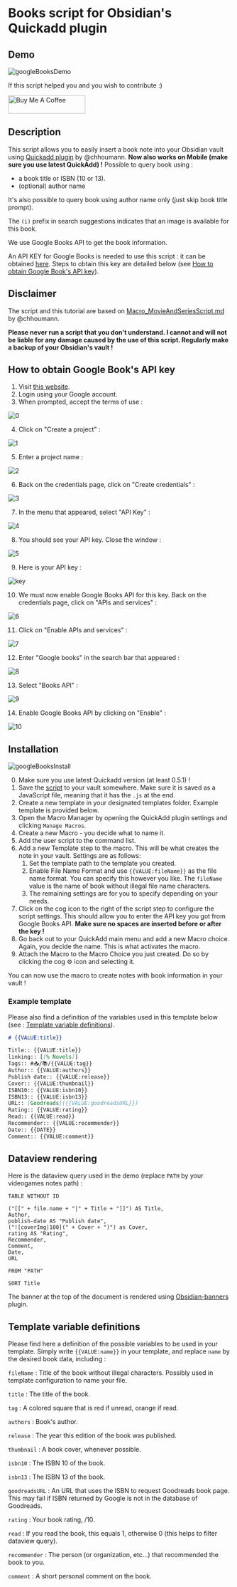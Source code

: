 # Books script for Obsidian's Quickadd plugin

## Demo
![googleBooksDemo](https://user-images.githubusercontent.com/52013479/151622323-294cca54-f661-4ff3-95e6-4fe7a7e7ea9b.gif)

If this script helped you and you wish to contribute :)

<a href="https://www.buymeacoffee.com/elawsdev4" target="_blank"><img src="https://cdn.buymeacoffee.com/buttons/default-orange.png" alt="Buy Me A Coffee" height="41" width="174"></a>

## Description

This script allows you to easily insert a book note into your Obsidian vault using [Quickadd plugin](https://github.com/chhoumann/quickadd) by @chhoumann. **Now also works on Mobile (make sure you use latest QuickAdd) !**
Possible to query book using :
- a book title or ISBN (10 or 13). 
- (optional) author name

It's also possible to query book using author name only (just skip book title prompt).

The `(i)` prefix in search suggestions indicates that an image is available for this book.

We use Google Books API to get the book information.

An API KEY for Google Books is needed to use this script : it can be obtained [here](https://console.developers.google.com/apis/credentials). Steps to obtain this key are detailed below (see [How to obtain Google Book's API key](#how-to-obtain-google-books-api-key)).

## Disclaimer

The script and this tutorial are based on [Macro_MovieAndSeriesScript.md](https://github.com/chhoumann/quickadd/blob/master/docs/Examples/Macro_MovieAndSeriesScript.md) by @chhoumann.

**Please never run a script that you don't understand. I cannot and will not be liable for any damage caused by the use of this script. Regularly make a backup of your Obsidian's vault !**

## How to obtain Google Book's API key

1. Visit [this website](https://console.developers.google.com/apis/credentials).
2. Login using your Google account.
3. When prompted, accept the terms of use :

![0](https://user-images.githubusercontent.com/52013479/151619294-85229684-821d-4d50-b99d-c4b9aba70b8f.png)

4. Click on "Create a project" :

![1](https://user-images.githubusercontent.com/52013479/151619359-38879068-595b-4c10-a3e6-ffc575755f1f.png)

5. Enter a project name :

![2](https://user-images.githubusercontent.com/52013479/151619395-8835e1b5-218d-4763-89a4-7ff89ed13fcb.png)

6. Back on the credentials page, click on "Create credentials" :

![3](https://user-images.githubusercontent.com/52013479/151619475-89154b57-bf7f-435b-ba54-e46d24547c74.png)

7. In the menu that appeared, select "API Key" :

![4](https://user-images.githubusercontent.com/52013479/151619531-7555f6cf-16b7-4af8-8c79-4c252b614af8.png)

8. You should see your API key. Close the window :

![5](https://user-images.githubusercontent.com/52013479/151619579-e4691a4b-89ca-4420-ac4e-9dcd465bae40.png)

9. Here is your API key :

![key](https://user-images.githubusercontent.com/52013479/151620113-763477bf-1d4d-4888-af60-932d4c6635d2.png)

10. We must now enable Google Books API for this key. Back on the credentials page, click on "APIs and services" :

![6](https://user-images.githubusercontent.com/52013479/151619643-762730ff-ee6c-4053-8882-f4c175d0310b.png)

11. Click on "Enable APIs and services" :

![7](https://user-images.githubusercontent.com/52013479/151619722-1e7c04e3-be23-4d31-bde1-b97d88b6590a.png)

12. Enter "Google books" in the search bar that appeared :

![8](https://user-images.githubusercontent.com/52013479/151619784-626bb529-190f-49a0-9ad8-095a702f3f99.png)

13. Select "Books API" :

![9](https://user-images.githubusercontent.com/52013479/151619814-ae050972-ae34-4eec-8257-f982d6b7485c.png)

14. Enable Google Books API by clicking on "Enable" :

![10](https://user-images.githubusercontent.com/52013479/151619886-f5774148-6489-45c7-be64-47211e45f704.png)


## Installation
![googleBooksInstall](https://user-images.githubusercontent.com/52013479/151622434-7ce2ebbc-847f-48cb-b867-d103238ec5bf.gif)

0. Make sure you use latest Quickadd version (at least 0.5.1) !
1. Save the [script](https://github.com/Elaws/script_googleBooks_quickAdd/releases) to your vault somewhere. Make sure it is saved as a JavaScript file, meaning that it has the `.js` at the end.
2. Create a new template in your designated templates folder. Example template is provided below.
3. Open the Macro Manager by opening the QuickAdd plugin settings and clicking `Manage Macros`.
4. Create a new Macro - you decide what to name it.
5. Add the user script to the command list.
6. Add a new Template step to the macro. This will be what creates the note in your vault. Settings are as follows:
    1. Set the template path to the template you created.
    2. Enable File Name Format and use `{{VALUE:fileName}}` as the file name format. You can specify this however you like. The `fileName` value is the name of book without illegal file name characters.
    3. The remaining settings are for you to specify depending on your needs.
7. Click on the cog icon to the right of the script step to configure the script settings. This should allow you to enter the API key you got from Google Books API. **Make sure no spaces are inserted before or after the key !**
8. Go back out to your QuickAdd main menu and add a new Macro choice. Again, you decide the name. This is what activates the macro.
9. Attach the Macro to the Macro Choice you just created. Do so by clicking the cog ⚙ icon and selecting it.

You can now use the macro to create notes with book information in your vault !

### Example template

Please also find a definition of the variables used in this template below (see : [Template variable definitions](#template-variable-definitions)).

```markdown
# {{VALUE:title}}

Title:: {{VALUE:title}}
linking:: [[% Novels]] 
Tags:: #📥/📚/{{VALUE:tag}}
Author:: {{VALUE:authors}}
Publish date:: {{VALUE:release}}
Cover:: {{VALUE:thumbnail}}
ISBN10:: {{VALUE:isbn10}}
ISBN13:: {{VALUE:isbn13}}
URL:: [Goodreads]({{VALUE:goodreadsURL}})
Rating:: {{VALUE:rating}}
Read:: {{VALUE:read}}
Recommender:: {{VALUE:recommender}}
Date:: {{DATE}}
Comment:: {{VALUE:comment}}

```

## Dataview rendering

Here is the dataview query used in the demo (replace `PATH` by your videogames notes path) :

```dataview
TABLE WITHOUT ID

("[[" + file.name + "|" + Title + "]]") AS Title,
Author,
publish-date AS "Publish date",
("![coverImg|100](" + Cover + ")") as Cover,
rating AS "Rating",
Recommender,
Comment,
Date,
URL

FROM "PATH"

SORT Title
```

The banner at the top of the document is rendered using [Obsidian-banners](https://github.com/noatpad/obsidian-banners) plugin.

## Template variable definitions

Please find here a definition of the possible variables to be used in your template. Simply write `{{VALUE:name}}` in your template, and replace `name` by the desired book data, including :

`fileName` : Title of the book without illegal characters. Possibly used in template configuration to name your file.

`title` : The title of the book.

`tag` : A colored square that is red if unread, orange if read.  

`authors` : Book's author.

`release` : The year this edition of the book was published.

`thumbnail` : A book cover, whenever possible.

`isbn10` : The ISBN 10 of the book.

`isbn13` : The ISBN 13 of the book.

`goodreadsURL` : An URL that uses the ISBN to request Goodreads book page. This may fail if ISBN returned by Google is not in the database of Goodreads.

`rating` : Your book rating, /10.

`read` : If you read the book, this equals 1, otherwise 0 (this helps to filter dataview query).

`recommender` : The person (or organization, etc...) that recommended the book to you.

`comment` : A short personal comment on the book.
